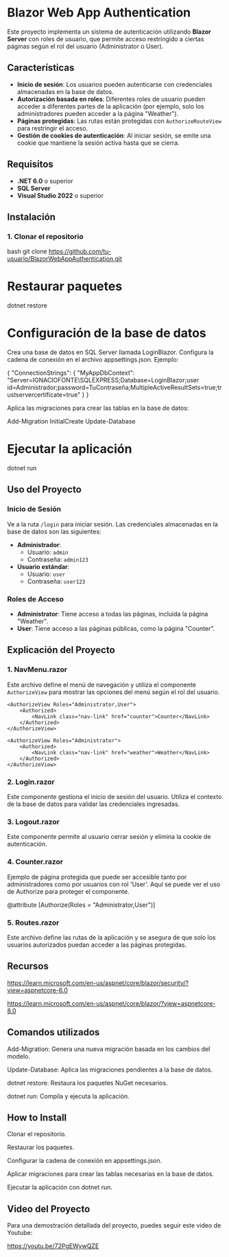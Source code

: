 # Blazor Web App Authentication

Este proyecto implementa un sistema de autenticación utilizando **Blazor Server** con roles de usuario, que permite acceso restringido a ciertas páginas según el rol del usuario (Administrator o User).

## Características

- **Inicio de sesión**: Los usuarios pueden autenticarse con credenciales almacenadas en la base de datos.
- **Autorización basada en roles**: Diferentes roles de usuario pueden acceder a diferentes partes de la aplicación (por ejemplo, solo los administradores pueden acceder a la página "Weather").
- **Páginas protegidas**: Las rutas están protegidas con `AuthorizeRouteView` para restringir el acceso.
- **Gestión de cookies de autenticación**: Al iniciar sesión, se emite una cookie que mantiene la sesión activa hasta que se cierra.

## Requisitos

- **.NET 6.0** o superior
- **SQL Server**
- **Visual Studio 2022** o superior

## Instalación

### 1. Clonar el repositorio

bash
git clone https://github.com/tu-usuario/BlazorWebAppAuthentication.git

# Restaurar paquetes

dotnet restore

# Configuración de la base de datos

Crea una base de datos en SQL Server llamada LoginBlazor.
Configura la cadena de conexión en el archivo appsettings.json. Ejemplo:

{
  "ConnectionStrings": {
    "MyAppDbContext": "Server=IGNACIOFONTE\\SQLEXPRESS;Database=LoginBlazor;user id=Administrador;password=TuContraseña;MultipleActiveResultSets=true;trustservercertificate=true"
  }
}

Aplica las migraciones para crear las tablas en la base de datos:

Add-Migration InitialCreate
Update-Database

#  Ejecutar la aplicación
dotnet run

## Uso del Proyecto

### Inicio de Sesión

Ve a la ruta `/login` para iniciar sesión. Las credenciales almacenadas en la base de datos son las siguientes:

- **Administrador**: 
  - Usuario: `admin`
  - Contraseña: `admin123`
- **Usuario estándar**: 
  - Usuario: `user`
  - Contraseña: `user123`

### Roles de Acceso

- **Administrator**: Tiene acceso a todas las páginas, incluida la página "Weather".
- **User**: Tiene acceso a las páginas públicas, como la página "Counter".

## Explicación del Proyecto

### 1. **NavMenu.razor**

Este archivo define el menú de navegación y utiliza el componente `AuthorizeView` para mostrar las opciones del menú según el rol del usuario.

```razor
<AuthorizeView Roles="Administrator,User">
    <Authorized>
        <NavLink class="nav-link" href="counter">Counter</NavLink>
    </Authorized>
</AuthorizeView>

<AuthorizeView Roles="Administrator">
    <Authorized>
        <NavLink class="nav-link" href="weather">Weather</NavLink>
    </Authorized>
</AuthorizeView>

```

###  2. **Login.razor**

Este componente gestiona el inicio de sesión del usuario. Utiliza el contexto de la base de datos para validar las credenciales ingresadas.

<EditForm Model="@Model" OnValidSubmit="Authenticate">
    <InputText @bind-Value="Model.Username" placeholder="Username" />
    <InputText @bind-Value="Model.Password" type="password" placeholder="Password" />
</EditForm>

###  3. **Logout.razor**

Este componente permite al usuario cerrar sesión y elimina la cookie de autenticación.

###  4. **Counter.razor**

Ejemplo de página protegida que puede ser accesible tanto por administradores como por usuarios con rol 'User'. Aquí se puede ver el uso de Authorize para proteger el componente.

@attribute [Authorize(Roles = "Administrator,User")]

### 5. **Routes.razor**

Este archivo define las rutas de la aplicación y se asegura de que solo los usuarios autorizados puedan acceder a las páginas protegidas.

<AuthorizeRouteView RouteData="routeData" DefaultLayout="typeof(Layout.MainLayout)" />

## Recursos

https://learn.microsoft.com/en-us/aspnet/core/blazor/security/?view=aspnetcore-6.0

https://learn.microsoft.com/en-us/aspnet/core/blazor/?view=aspnetcore-8.0

## Comandos utilizados

Add-Migration: Genera una nueva migración basada en los cambios del modelo.

Update-Database: Aplica las migraciones pendientes a la base de datos.

dotnet restore: Restaura los paquetes NuGet necesarios.

dotnet run: Compila y ejecuta la aplicación.

## How to Install

Clonar el repositorio.

Restaurar los paquetes.

Configurar la cadena de conexión en appsettings.json.

Aplicar migraciones para crear las tablas necesarias en la base de datos.

Ejecutar la aplicación con dotnet run.

## Video del Proyecto

Para una demostración detallada del proyecto, puedes seguir este video de Youtube:

https://youtu.be/72PgEWywQZE



